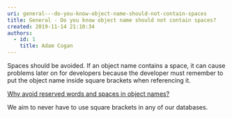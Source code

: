 ```yaml
---
uri: general---do-you-know-object-name-should-not-contain-spaces
title: General - Do you know object name should not contain spaces?
created: 2019-11-14 21:10:34
authors:
  - id: 1
    title: Adam Cogan
---
```





<span class='intro'> <p>Spaces should be avoided. If an object name contains a space, it can cause problems later on for developers because the developer must remember to put the object name inside square brackets when referencing it.</p><p><a href="https&#58;//www.ssw.com.au/ssw/KB/KB.asp?KBID=Q1620415">Why avoid reserved words and spaces in object names?</a><br></p> </span>

<p class="ssw15-rteElement-P">​We aim to never have to use square brackets in any of our databases.​​​​<br></p>


